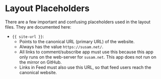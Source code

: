 Layout Placeholders
===================

There are a few important and confusing placeholders used in the
layout files. They are documented here:

- `{{ site-url }}`:
    - Points to the canonical URL (primary URL) of the website.
    - Always has the value `https://susam.net/`.
    - All links to comment/subscribe app must use this because this
      app only runs on the web-server for `susam.net`. This app does
      not run on the mirror on GitHub.
    - Links in Feed must also use this URL, so that feed users reach
      the canonical website.
